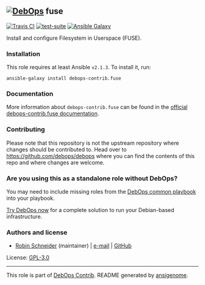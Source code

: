 ## [![DebOps](https://debops.org/images/debops-small.png)](https://debops.org) fuse

<!-- This file was generated by Ansigenome. Do not edit this file directly but
     instead have a look at the files in the ./meta/ directory. -->

[![Travis CI](https://img.shields.io/travis/debops-contrib/ansible-fuse.svg?style=flat)](https://travis-ci.org/debops-contrib/ansible-fuse)
[![test-suite](https://img.shields.io/badge/test--suite-ansible--fuse-blue.svg?style=flat)](https://github.com/debops/test-suite/tree/master/ansible-fuse/)
[![Ansible Galaxy](https://img.shields.io/badge/galaxy-debops--contrib.fuse-660198.svg?style=flat)](https://galaxy.ansible.com/ypid/fuse)


Install and configure Filesystem in Userspace (FUSE).

### Installation

This role requires at least Ansible `v2.1.3`. To install it, run:

```Shell
ansible-galaxy install debops-contrib.fuse
```

### Documentation

<!-- FIXME: Change to the canonical URL when it has been setup. https://github.com/debops/docs/issues/111 -->
More information about `debops-contrib.fuse` can be found in the
[official debops-contrib.fuse documentation](https://debops-contrib.readthedocs.io/en/latest/ansible/roles/ansible-fuse/docs/).

### Contributing

Please note that this repository is not the upstream repository where changes should be contributed to.
Head over to https://github.com/debops/debops where you can find the contents of this repo and where changes are welcome.



### Are you using this as a standalone role without DebOps?

You may need to include missing roles from the [DebOps common
playbook](https://github.com/debops/debops-playbooks/blob/master/playbooks/common.yml)
into your playbook.

[Try DebOps now](https://debops.org/) for a complete solution to run your Debian-based infrastructure.





### Authors and license

- [Robin Schneider](https://docs.debops.org/en/latest/debops-keyring/docs/entities.html#debops-keyring-entity-ypid) (maintainer) | [e-mail](mailto:ypid@riseup.net) | [GitHub](https://github.com/ypid)

License: [GPL-3.0](https://tldrlegal.com/license/gnu-general-public-license-v3-%28gpl-3%29)

***

This role is part of [DebOps Contrib](https://github.com/debops-contrib/debops-contrib). README generated by [ansigenome](https://github.com/nickjj/ansigenome/).
<!-- Ansigenome sources: https://github.com/ypid/ypid-ansible-common/tree/master/template_READMEs/debops-contrib -->
